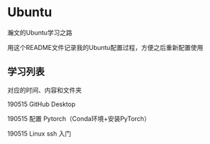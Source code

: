 # Ubuntu

瀚文的Ubuntu学习之路

用这个README文件记录我的Ubuntu配置过程，方便之后重新配置使用



## 学习列表

对应的时间、内容和文件夹

190515 GitHub Desktop

190515 配置 Pytorch（Conda环境+安装PyTorch）

190515 Linux ssh 入门

